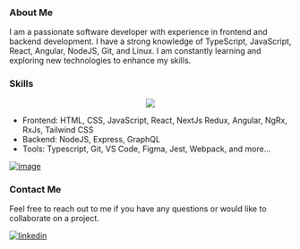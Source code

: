 ### About Me

I am a passionate software developer with experience in frontend and backend development. I have a strong knowledge of TypeScript, JavaScript, React, Angular, NodeJS, Git, and Linux. I am constantly learning and exploring new technologies to enhance my skills.

### Skills
<p align="center">
<img src="https://skillicons.dev/icons?i=js,html,css,ts,react,redux,nextjs,angular,nodejs,express,graphql,tailwind,vite,webpack,figma,git,jest,vscode,linux,neovim" />
</p>

- Frontend: HTML, CSS, JavaScript, React, NextJs Redux,  Angular, NgRx, RxJs, Tailwind CSS
- Backend: NodeJS, Express, GraphQL
- Tools: Typescript, Git, VS Code, Figma, Jest, Webpack, and more...

[![image](https://www.codewars.com/users/TauAdam/badges/large
)](https://www.codewars.com/users/TauAdam/)

### Contact Me

Feel free to reach out to me if you have any questions or would like to collaborate on a project.

[![linkedin](https://skillicons.dev/icons?i=linkedin)](https://www.linkedin.com/in/miras-suleimen/)
